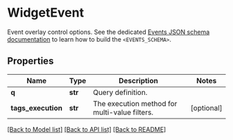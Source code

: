 # WidgetEvent

Event overlay control options. See the dedicated [Events JSON schema documentation](https://docs.datadoghq.com/dashboards/graphing_json/widget_json/#events-schema) to learn how to build the `<EVENTS_SCHEMA>`.

## Properties

| Name               | Type    | Description                                   | Notes      |
| ------------------ | ------- | --------------------------------------------- | ---------- |
| **q**              | **str** | Query definition.                             |
| **tags_execution** | **str** | The execution method for multi-value filters. | [optional] |

[[Back to Model list]](README.md#documentation-for-models) [[Back to API list]](README.md#documentation-for-api-endpoints) [[Back to README]](README.md)
